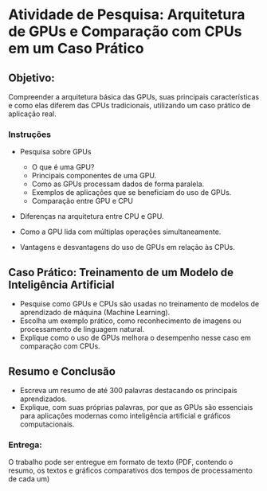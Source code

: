 # Atividade de Pesquisa: Arquitetura de GPUs e Comparação com CPUs em um Caso Prático

## Objetivo:

Compreender a arquitetura básica das GPUs, suas principais características e como elas diferem das CPUs tradicionais, utilizando um caso prático de aplicação real.

### Instruções

- Pesquisa sobre GPUs 

  - O que é uma GPU?
  - Principais componentes de uma GPU.
  - Como as GPUs processam dados de forma paralela.
  - Exemplos de aplicações que se beneficiam do uso de GPUs.
  - Comparação entre GPU e CPU 

- Diferenças na arquitetura entre CPU e GPU.
- Como a GPU lida com múltiplas operações simultaneamente.
- Vantagens e desvantagens do uso de GPUs em relação às CPUs.

## Caso Prático: Treinamento de um Modelo de Inteligência Artificial 

- Pesquise como GPUs e CPUs são usadas no treinamento de modelos de aprendizado de máquina (Machine Learning).
- Escolha um exemplo prático, como reconhecimento de imagens ou processamento de linguagem natural.
- Explique como o uso de GPUs melhora o desempenho nesse caso em comparação com CPUs.


## Resumo e Conclusão 

 - Escreva um resumo de até 300 palavras destacando os principais aprendizados.
 - Explique, com suas próprias palavras, por que as GPUs são essenciais para aplicações modernas como inteligência artificial e gráficos computacionais.

### Entrega:
O trabalho pode ser entregue em formato de texto (PDF, contendo o resumo, os textos e gráficos comparativos dos tempos de processamento de cada um)